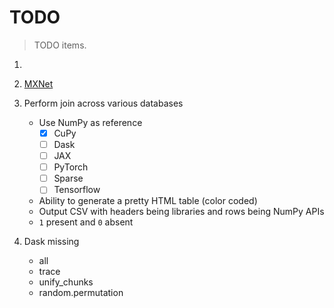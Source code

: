 # TODO

> TODO items.

1.  
2.  [MXNet](https://numpy.mxnet.io/api/deepnumpy/routines.array-creation.html)
3.  Perform join across various databases
    -   Use NumPy as reference
        -   [x] CuPy
        -   [ ] Dask
        -   [ ] JAX
        -   [ ] PyTorch
        -   [ ] Sparse
        -   [ ] Tensorflow
    -   Ability to generate a pretty HTML table (color coded)
    -   Output CSV with headers being libraries and rows being NumPy APIs
    -   `1` present and `0` absent

4.  Dask missing
    -   all
    -   trace
    -   unify_chunks
    -   random.permutation
